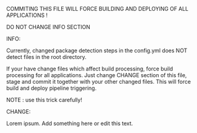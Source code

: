 COMMITING THIS FILE WILL FORCE BUILDING AND DEPLOYING OF ALL APPLICATIONS !

DO NOT CHANGE INFO SECTION

INFO:

Currently, changed package detection steps in the config.yml
does NOT detect files in the root directory.

If your have change files which affect build processing,
force build processing for all applications.
Just change CHANGE section of this file, stage and commit it 
together with your other changed files.
This will force build and deploy pipeline triggering.

NOTE : use this trick carefully!

CHANGE:

Lorem ipsum. Add something here or edit this text. 

